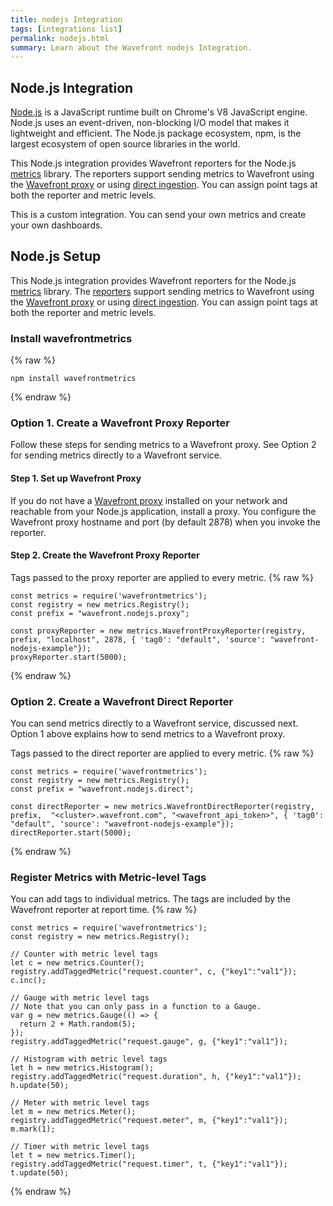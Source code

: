 ```yaml
---
title: nodejs Integration
tags: [integrations list]
permalink: nodejs.html
summary: Learn about the Wavefront nodejs Integration.
---
```

## Node.js Integration

[Node.js](https://nodejs.org) is a JavaScript runtime built on Chrome's V8 JavaScript engine. Node.js uses an event-driven, non-blocking I/O model that makes it lightweight and efficient. The Node.js package ecosystem, npm, is the largest ecosystem of open source libraries in the world.

This Node.js integration provides Wavefront reporters for the Node.js [metrics](https://github.com/mikejihbe/metrics) library. The reporters support sending metrics to Wavefront using the [Wavefront proxy](https://docs.wavefront.com/proxies.html) or using [direct ingestion](https://docs.wavefront.com/direct_ingestion.html). You can assign point tags at both the reporter and metric levels.

This is a custom integration. You can send your own metrics and create your own dashboards.

## Node.js Setup

This Node.js integration provides Wavefront reporters for the Node.js [metrics](https://github.com/mikejihbe/metrics) library. The [reporters](https://github.com/wavefrontHQ/nodejs-metrics-wavefront) support sending metrics to Wavefront using the [Wavefront proxy](https://docs.wavefront.com/proxies.html) or using [direct ingestion](https://docs.wavefront.com/direct_ingestion.html). You can assign point tags at both the reporter and metric levels.

### Install wavefrontmetrics
{% raw %}
```
npm install wavefrontmetrics
```
{% endraw %}

### Option 1. Create a Wavefront Proxy Reporter

Follow these steps for sending metrics to a Wavefront proxy. See Option 2 for sending metrics directly to a Wavefront service.



#### Step 1. Set up Wavefront Proxy
If you do not have a [Wavefront proxy](https://docs.wavefront.com/proxies.html) installed on your network and reachable from your Node.js application, install a proxy. You configure the Wavefront proxy hostname and port (by default 2878) when you invoke the reporter.

#### Step 2. Create the Wavefront Proxy Reporter
Tags passed to the proxy reporter are applied to every metric.
{% raw %}
```
const metrics = require('wavefrontmetrics');
const registry = new metrics.Registry();
const prefix = "wavefront.nodejs.proxy";

const proxyReporter = new metrics.WavefrontProxyReporter(registry, prefix, "localhost", 2878, { 'tag0': "default", 'source': "wavefront-nodejs-example"});
proxyReporter.start(5000);
```
{% endraw %}

### Option 2. Create a Wavefront Direct Reporter

You can send metrics directly to a Wavefront service, discussed next. Option 1 above explains how to send metrics to a Wavefront proxy.

Tags passed to the direct reporter are applied to every metric.
{% raw %}
```
const metrics = require('wavefrontmetrics');
const registry = new metrics.Registry();
const prefix = "wavefront.nodejs.direct";

const directReporter = new metrics.WavefrontDirectReporter(registry, prefix,  "<cluster>.wavefront.com", "<wavefront_api_token>", { 'tag0': "default", 'source': "wavefront-nodejs-example"});
directReporter.start(5000);
```
{% endraw %}

### Register Metrics with Metric-level Tags

You can add tags to individual metrics. The tags are included by the Wavefront reporter at report time.
{% raw %}
```
const metrics = require('wavefrontmetrics');
const registry = new metrics.Registry();

// Counter with metric level tags
let c = new metrics.Counter();
registry.addTaggedMetric("request.counter", c, {"key1":"val1"});
c.inc();

// Gauge with metric level tags
// Note that you can only pass in a function to a Gauge.
var g = new metrics.Gauge(() => { 
  return 2 + Math.random(5);
});
registry.addTaggedMetric("request.gauge", g, {"key1":"val1"});

// Histogram with metric level tags
let h = new metrics.Histogram();
registry.addTaggedMetric("request.duration", h, {"key1":"val1"});
h.update(50);

// Meter with metric level tags
let m = new metrics.Meter();
registry.addTaggedMetric("request.meter", m, {"key1":"val1"});
m.mark(1);

// Timer with metric level tags
let t = new metrics.Timer();
registry.addTaggedMetric("request.timer", t, {"key1":"val1"});
t.update(50);
```
{% endraw %}


